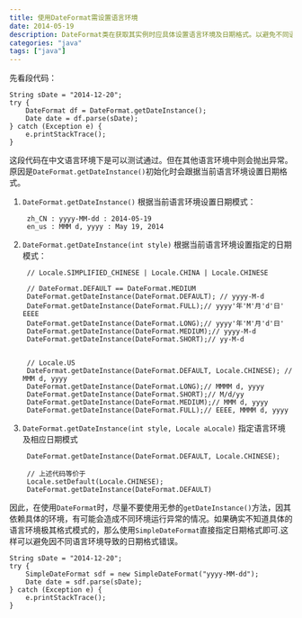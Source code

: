 ```yaml
---
title: 使用DateFormat需设置语言环境
date: 2014-05-19
description: DateFormat类在获取其实例时应具体设置语言环境及日期格式。以避免不同语言环境发生解析错误的问题出现。
categories: "java"
tags: ["java"]
---
```


先看段代码：

    String sDate = "2014-12-20";
    try {
        DateFormat df = DateFormat.getDateInstance();
        Date date = df.parse(sDate);
    } catch (Exception e) {
        e.printStackTrace();
    }

这段代码在中文语言环境下是可以测试通过。但在其他语言环境中则会抛出异常。原因是`DateFormat.getDateInstance()`初始化时会跟据当前语言环境设置日期格式。


1. `DateFormat.getDateInstance()` 根据当前语言环境设置日期模式：

        zh_CN : yyyy-MM-dd : 2014-05-19
        en_us : MMM d, yyyy : May 19, 2014


2. `DateFormat.getDateInstance(int style)` 根据当前语言环境设置指定的日期模式：

        // Locale.SIMPLIFIED_CHINESE | Locale.CHINA | Locale.CHINESE

        // DateFormat.DEFAULT == DateFormat.MEDIUM
        DateFormat.getDateInstance(DateFormat.DEFAULT); // yyyy-M-d
        DateFormat.getDateInstance(DateFormat.FULL);// yyyy'年'M'月'd'日' EEEE
        DateFormat.getDateInstance(DateFormat.LONG);// yyyy'年'M'月'd'日'
        DateFormat.getDateInstance(DateFormat.MEDIUM);// yyyy-M-d
        DateFormat.getDateInstance(DateFormat.SHORT);// yy-M-d


        // Locale.US
        DateFormat.getDateInstance(DateFormat.DEFAULT, Locale.CHINESE); // MMM d, yyyy
        DateFormat.getDateInstance(DateFormat.LONG);// MMMM d, yyyy
        DateFormat.getDateInstance(DateFormat.SHORT);// M/d/yy
        DateFormat.getDateInstance(DateFormat.MEDIUM);// MMM d, yyyy
        DateFormat.getDateInstance(DateFormat.FULL);// EEEE, MMMM d, yyyy


3. `DateFormat.getDateInstance(int style, Locale aLocale)` 指定语言环境及相应日期模式

        DateFormat.getDateInstance(DateFormat.DEFAULT, Locale.CHINESE);

        // 上述代码等价于
        Locale.setDefault(Locale.CHINESE);
        DateFormat.getDateInstance(DateFormat.DEFAULT)


因此，在使用`DateFormat`时，尽量不要使用无参的`getDateInstance()`方法，因其依赖具体的环境，有可能会造成不同环境运行异常的情况。如果确实不知道具体的语言环境极其格式模式的，那么使用`SimpleDateFormat`直接指定日期格式即可.这样可以避免因不同语言环境导致的日期格式错误。

    String sDate = "2014-12-20";
    try {
        SimpleDateFormat sdf = new SimpleDateFormat("yyyy-MM-dd");
        Date date = sdf.parse(sDate);
    } catch (Exception e) {
        e.printStackTrace();
    }
